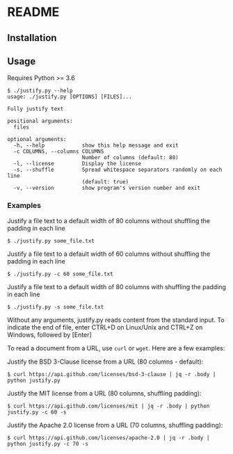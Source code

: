 # README

## Installation



## Usage

Requires Python >= 3.6

```
$ ./justify.py --help
usage: ./justify.py [OPTIONS] [FILES]...

Fully justify text

positional arguments:
  files

optional arguments:
  -h, --help            show this help message and exit
  -c COLUMNS, --columns COLUMNS
                        Number of columns (default: 80)
  -l, --license         Display the license
  -s, --shuffle         Spread whitespace separators randomly on each line
                        (default: true)
  -v, --version         show program's version number and exit
```

### Examples

Justify a file text to a default width of 80 columns without shuffling the padding in each line

```
$ ./justify.py some_file.txt
```

Justify a file text to a default width of 60 columns without shuffling the padding in each line

```
$ ./justify.py -c 60 some_file.txt
```


Justify a file text to a default width of 80 columns with shuffling the padding in each line

```
$ ./justify.py -s some_file.txt
```

Without any arguments, justify.py reads content from the standard input. To indicate the end of file, enter CTRL+D on Linux/Unix and CTRL+Z on Windows, followed by [Enter]

To read a document from a URL, use `curl` or `wget`. Here are a few examples:

Justify the BSD 3-Clause license from a URL (80 columns - default):

```
$ curl https://api.github.com/licenses/bsd-3-clause | jq -r .body | python justify.py
```

Justify the MIT license from a URL (80 columns, shuffling padding):

```
$ curl https://api.github.com/licenses/mit | jq -r .body | python justify.py -c 60 -s
```

Justify the Apache 2.0 license from a URL (70 columns, shuffling padding):

```
$ curl https://api.github.com/licenses/apache-2.0 | jq -r .body | python justify.py -c 70 -s
```
